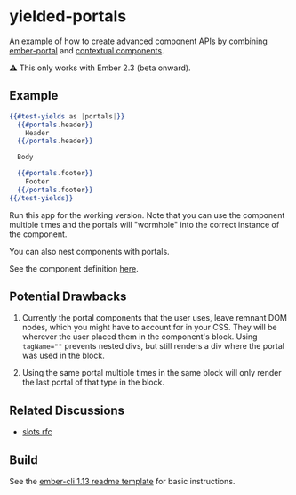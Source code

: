 # yielded-portals

An example of how to create advanced component APIs by combining
[ember-portal] and [contextual components].

:warning: This only works with Ember 2.3 (beta onward).

## Example

```hbs
{{#test-yields as |portals|}}
  {{#portals.header}}
    Header
  {{/portals.header}}

  Body

  {{#portals.footer}}
    Footer
  {{/portals.footer}}
{{/test-yields}}
```

Run this app for the working version. Note that you can use the component multiple
times and the portals will "wormhole" into the correct instance of the component.

You can also nest components with portals.

See the component definition [here](https://github.com/knownasilya/ember-yielded-portals/blob/master/app/components/test-yields/template.hbs).

## Potential Drawbacks

1. Currently the portal components that the user uses, leave remnant DOM nodes,
which you might have to account for in your CSS. They will be wherever the user
placed them in the component's block. Using `tagName=""` prevents nested divs, but
still renders a div where the portal was used in the block.

2. Using the same portal multiple times in the same block will only render
the last portal of that type in the block.

## Related Discussions

- [slots rfc]

## Build

See the [ember-cli 1.13 readme template] for basic instructions.

[ember-portal]: https://github.com/minutebase/ember-portal
[contextual components]: https://github.com/emberjs/rfcs/blob/master/text/0064-contextual-component-lookup.md
[slots rfc]: https://github.com/emberjs/rfcs/pull/72
[ember-cli 1.13 Readme template]: https://github.com/ember-cli/ember-cli/blob/v1.13.13/blueprints/app/files/README.md
